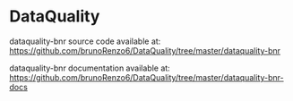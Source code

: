 # DataQuality





dataquality-bnr source code available at:
https://github.com/brunoRenzo6/DataQuality/tree/master/dataquality-bnr

dataquality-bnr documentation available at:
https://github.com/brunoRenzo6/DataQuality/tree/master/dataquality-bnr-docs
